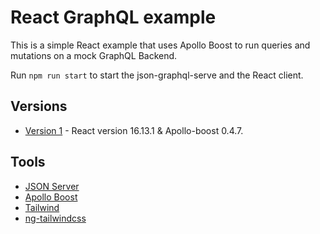 # React GraphQL example

This is a simple React example that uses Apollo Boost to run queries and mutations on a mock GraphQL Backend.

Run `npm run start` to start the json-graphql-serve and the React client.

## Versions

- [Version 1](https://github.com/DavidBuck/react-graphql-example/tree/v1.0) - React version 16.13.1 & Apollo-boost 0.4.7.

## Tools

- [JSON Server](https://github.com/typicode/json-server)
- [Apollo Boost](https://www.npmjs.com/package/apollo-boost)
- [Tailwind](https://tailwindcss.com)
- [ng-tailwindcss](https://github.com/tehpsalmist/ng-tailwindcss)
